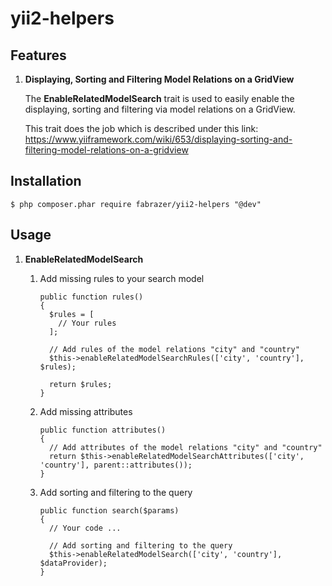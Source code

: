 # yii2-helpers

## Features

1. **Displaying, Sorting and Filtering Model Relations on a GridView**

    The **EnableRelatedModelSearch** trait is used to easily enable the displaying, sorting and filtering via model relations on a GridView.
    
    This trait does the job which is described under this link: https://www.yiiframework.com/wiki/653/displaying-sorting-and-filtering-model-relations-on-a-gridview

## Installation

```
$ php composer.phar require fabrazer/yii2-helpers "@dev"
```

## Usage

1. **EnableRelatedModelSearch**

    1. Add missing rules to your search model
    
          ```
          public function rules()
          {
            $rules = [
              // Your rules
            ];

            // Add rules of the model relations "city" and "country"
            $this->enableRelatedModelSearchRules(['city', 'country'], $rules);

            return $rules;
          }
          ```
        
      2. Add missing attributes
      
          ```
          public function attributes()
          {
            // Add attributes of the model relations "city" and "country"
            return $this->enableRelatedModelSearchAttributes(['city', 'country'], parent::attributes());
          }
          ```
        
      3. Add sorting and filtering to the query
      
          ```
          public function search($params)
          {
            // Your code ...

            // Add sorting and filtering to the query
            $this->enableRelatedModelSearch(['city', 'country'], $dataProvider);
          }
          ```
          